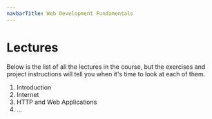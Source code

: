 ```yaml
---
navbarTitle: Web Development Fundamentals
---
```

# Lectures
Below is the list of all the lectures in the course, but the exercises and project instructions will tell you when it's time to look at each of them.

1. Introduction
2. Internet
3. HTTP and Web Applications
4. ...